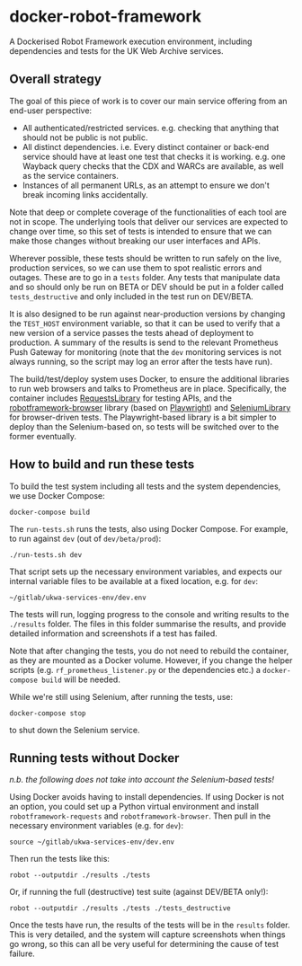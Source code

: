 # docker-robot-framework
A Dockerised Robot Framework execution environment, including dependencies and tests for the UK Web Archive services.

## Overall strategy

The goal of this piece of work is to cover our main service offering from an end-user perspective:

- All authenticated/restricted services. e.g. checking that anything that should not be public is not public.
- All distinct dependencies. i.e. Every distinct container or back-end service should have at least one test that checks it is working. e.g. one Wayback query checks that the CDX and WARCs are available, as well as the service containers.
- Instances of all permanent URLs, as an attempt to ensure we don't break incoming links accidentally.

Note that deep or complete coverage of the functionalities of each tool are not in scope. The underlying tools that deliver our services are expected to change over time, so this set of tests is intended to ensure that we can make those changes without breaking our user interfaces and APIs.

Wherever possible, these tests should be written to run safely on the live, production services, so we can use them to spot realistic errors and outages.  These are to go in a `tests` folder.  Any tests that manipulate data and so should only be run on BETA or DEV should be put in a folder called `tests_destructive` and only included in the test run on DEV/BETA. 

It is also designed to be run against near-production versions by changing the `TEST_HOST` environment variable, so that it can be used to verify that a new version of a service passes the tests ahead of deployment to production. A summary of the results is send to the relevant Prometheus Push Gateway for monitoring (note that the `dev` monitoring services is not always running, so the script may log an error after the tests have run).

The build/test/deploy system uses Docker, to ensure the additional libraries to run web browsers and talks to Prometheus are in place.  Specifically, the container includes [RequestsLibrary](https://marketsquare.github.io/robotframework-requests/doc/RequestsLibrary.html) for testing APIs, and the [robotframework-browser](https://robotframework-browser.org/) library (based on [Playwright](https://playwright.dev/)) and  [SeleniumLibrary](http://robotframework.org/SeleniumLibrary/) for browser-driven tests. The Playwright-based library is a bit simpler to deploy than the Selenium-based on, so tests will be switched over to the former eventually.

## How to build and run these tests

To build the test system including all tests and the system dependencies, we use Docker Compose:

    docker-compose build

The `run-tests.sh` runs the tests, also using Docker Compose. For example, to run against `dev` (out of `dev/beta/prod`):

    ./run-tests.sh dev

That script sets up the necessary environment variables, and expects our internal variable files to be available at a fixed location, e.g. for `dev`:

    ~/gitlab/ukwa-services-env/dev.env

The tests will run, logging progress to the console and writing results to the `./results` folder.  The files in this folder summarise the results, and provide detailed information and screenshots if a test has failed.

Note that after changing the tests, you do not need to rebuild the container, as they are mounted as a Docker volume. However, if you change the helper scripts (e.g. `rf_prometheus_listener.py` or the dependencies etc.) a `docker-compose build` will be needed.

While we're still using Selenium, after running the tests, use:

    docker-compose stop

to shut down the Selenium service.

## Running tests without Docker

_n.b. the following does not take into account the Selenium-based tests!_

Using Docker avoids having to install dependencies. If using Docker is not an option, you could set up a Python virtual environment and install `robotframework-requests` and `robotframework-browser`. Then pull in the necessary environment variables (e.g. for `dev`):

    source ~/gitlab/ukwa-services-env/dev.env

Then run the tests like this:

    robot --outputdir ./results ./tests

Or, if running the full (destructive) test suite (against DEV/BETA only!):

    robot --outputdir ./results ./tests ./tests_destructive

Once the tests have run, the results of the tests will be in the `results` folder. This is very detailed, and the system will capture screenshots when things go wrong, so this can all be very useful for determining the cause of test failure.
